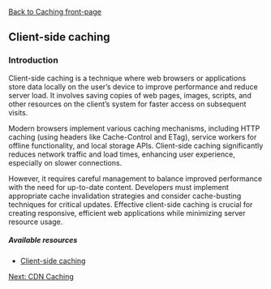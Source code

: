 [Back to Caching front-page](./index.md)

## Client-side caching

### Introduction

Client-side caching is a technique where web browsers or applications store data locally on the user’s device to improve performance and reduce server load.
It involves saving copies of web pages, images, scripts, and other resources on the client’s system for faster access on subsequent visits.

Modern browsers implement various caching mechanisms, including HTTP caching (using headers like Cache-Control and ETag), service workers for offline functionality, and local storage APIs. Client-side caching significantly reduces network traffic and load times, enhancing user experience, especially on slower connections.

However, it requires careful management to balance improved performance with the need for up-to-date content. Developers must implement appropriate cache invalidation strategies and consider cache-busting techniques for critical updates. Effective client-side caching is crucial for creating responsive, efficient web applications while minimizing server resource usage.

##### Available resources

- [Client-side caching](https://redis.io/docs/latest/develop/use/client-side-caching/)

[Next: CDN Caching](./02-cdn_caching.md)
